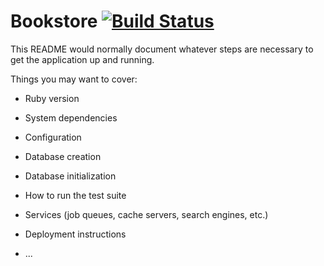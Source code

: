 # Bookstore [![Build Status](https://travis-ci.org/mazelka/bookstore.svg?branch=develop)](https://travis-ci.org/mazelka/bookstore)

This README would normally document whatever steps are necessary to get the
application up and running.

Things you may want to cover:

- Ruby version

- System dependencies

- Configuration

- Database creation

- Database initialization

- How to run the test suite

- Services (job queues, cache servers, search engines, etc.)

- Deployment instructions

- ...
